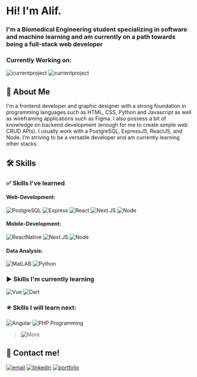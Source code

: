 
# Hi! I'm Alif.
### I'm a Biomedical Engineering student specializing in software and machine learning and am currently on a path towards being a full-stack web developer

### Currently Working on: 
![currentproject](https://img.shields.io/badge/Cocomaret_|_Admin_Dashboard-lightblue?style=for-the-badge)
![currentproject](https://img.shields.io/badge/Hephaestus_Creative_Labs_|_Company_Website-fdf0d5?style=for-the-badge)

## 🚀 About Me
I'm a frontend developer and graphic designer with a strong foundation in programming languages such as HTML, CSS, Python and Javascript as well as wireframing applications such as Figma. I also possess a bit of knowledge on backend development (enough for me to create simple web CRUD APIs). I usually work with a PostgreSQL, ExpressJS, ReactJS, and Node. I'm striving to be a versatile developer and am currently learning other stacks.


## 🛠 Skills
### ✅ Skills I've learned
#### Web-Development:
![PostgreSQL](https://img.shields.io/badge/postgressql+Prisma-blue?style=for-the-badge)
![Express](https://img.shields.io/badge/express-red?style=for-the-badge)
![React](https://img.shields.io/badge/react-lightblue?style=for-the-badge)
![Next.JS](https://img.shields.io/badge/Next.JS-black?style=for-the-badge)
![Node](https://img.shields.io/badge/node-green?style=for-the-badge)

#### Mobile-Development:
![ReactNative](https://img.shields.io/badge/react_native-lightblue?style=for-the-badge)
![Next.JS](https://img.shields.io/badge/Next.JS-black?style=for-the-badge)
![Node](https://img.shields.io/badge/node-green?style=for-the-badge)

#### Data Analysis:
![MatLAB](https://img.shields.io/badge/MatLAB-orange?style=for-the-badge)
![Python](https://img.shields.io/badge/Python-blue?style=for-the-badge)

### ▶️ Skills I'm currently learning
![Vue](https://img.shields.io/badge/VueJS-sage?style=for-the-badge)
![Dart](https://img.shields.io/badge/Flutter+Dart-blue?style=for-the-badge)

### ✴️ Skills I will learn next:
![Angular](https://img.shields.io/badge/Angular-red?style=for-the-badge)
![PHP Programming](https://img.shields.io/badge/PHP-purple?style=for-the-badge)
>![More](https://img.shields.io/badge/more_to_come...-black?style=for-the-badge)
## 🔗 Contact me!

[![email](https://img.shields.io/badge/Gmail-D14836?style=for-the-badge&logo=gmail&logoColor=white)](mrizkyalifian2001@gmail.com)
[![linkedin](https://img.shields.io/badge/linkedin-0A66C2?style=for-the-badge&logo=linkedin&logoColor=white)](https://www.linkedin.com/in/mrizkyalifian/)
[![portfolio](https://img.shields.io/badge/Instagram-E4405F?style=for-the-badge&logo=instagram&logoColor=white)](https://www.instagram.com/rzfiann/)


